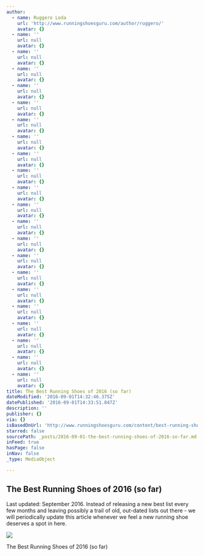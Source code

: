```yaml
---
author:
  - name: Ruggero Loda
    url: 'http://www.runningshoesguru.com/author/ruggero/'
    avatar: {}
  - name: ''
    url: null
    avatar: {}
  - name: ''
    url: null
    avatar: {}
  - name: ''
    url: null
    avatar: {}
  - name: ''
    url: null
    avatar: {}
  - name: ''
    url: null
    avatar: {}
  - name: ''
    url: null
    avatar: {}
  - name: ''
    url: null
    avatar: {}
  - name: ''
    url: null
    avatar: {}
  - name: ''
    url: null
    avatar: {}
  - name: ''
    url: null
    avatar: {}
  - name: ''
    url: null
    avatar: {}
  - name: ''
    url: null
    avatar: {}
  - name: ''
    url: null
    avatar: {}
  - name: ''
    url: null
    avatar: {}
  - name: ''
    url: null
    avatar: {}
  - name: ''
    url: null
    avatar: {}
  - name: ''
    url: null
    avatar: {}
  - name: ''
    url: null
    avatar: {}
  - name: ''
    url: null
    avatar: {}
  - name: ''
    url: null
    avatar: {}
  - name: ''
    url: null
    avatar: {}
title: The Best Running Shoes of 2016 (so far)
dateModified: '2016-09-01T14:32:46.375Z'
datePublished: '2016-09-01T14:33:51.847Z'
description: ''
publisher: {}
via: {}
isBasedOnUrl: 'http://www.runningshoesguru.com/content/best-running-shoes/'
starred: false
sourcePath: _posts/2016-09-01-the-best-running-shoes-of-2016-so-far.md
inFeed: true
hasPage: false
inNav: false
_type: MediaObject

---
```

<article style=""><h1>The Best Running Shoes of 2016 (so far)</h1><p>Last updated: September 2016. Instead of releasing a new best list every few months and leaving possibly a trail of old, out-dated lists out there - we will periodically update this article whenever we feel a new running shoe deserves a spot in here.</p><img src="http://www.runningshoesguru.com/wp-content/uploads/2016/08/THE-BEST-RUNNING-SHOES-OF-2016-so-far.jpg" /></article>

The Best Running Shoes of 2016 (so far)